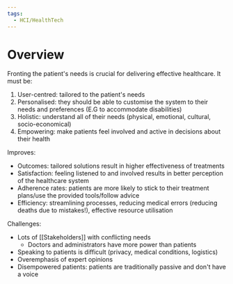 ```yaml
---
tags:
  - HCI/HealthTech
---
```

# Overview
Fronting the patient's needs is crucial for delivering effective healthcare. It must be:
1. User-centred: tailored to the patient's needs 
2. Personalised: they should be able to customise the system to their needs and preferences (E.G to accommodate disabilities)
3. Holistic: understand all of their needs (physical, emotional, cultural, socio-economical)
4. Empowering: make patients feel involved and active in decisions about their health

Improves:
- Outcomes: tailored solutions result in higher effectiveness of treatments
- Satisfaction: feeling listened to and involved results in better perception of the healthcare system
- Adherence rates: patients are more likely to stick to their treatment plans/use the provided tools/follow advice
- Efficiency: streamlining processes, reducing medical errors (reducing deaths due to mistakes!), effective resource utilisation

Challenges:
- Lots of [[Stakeholders]] with conflicting needs
	- Doctors and administrators have more power than patients
- Speaking to patients is difficult (privacy, medical conditions, logistics)
- Overemphasis of expert opinions
- Disempowered patients: patients are traditionally passive and don't have a voice